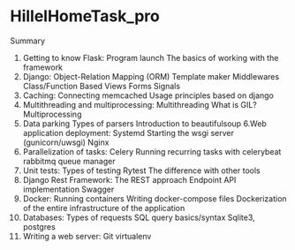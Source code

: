 # HillelHomeTask_pro

Summary
1. Getting to know Flask:
   Program launch
   The basics of working with the framework
2. Django:
   Object-Relation Mapping (ORM)
   Template maker
   Middlewares
   Class/Function Based Views
   Forms
   Signals
3. Caching:
    Connecting memcached
    Usage principles based on django
4. Multithreading and multiprocessing:
    Multithreading
    What is GIL?
    Multiprocessing
5. Data parking
    Types of parsers
    Introduction to beautifulsoup
6.Web application deployment:
    Systemd
    Starting the wsgi server (gunicorn/uwsgi)
    Nginx
7. Parallelization of tasks:
    Celery
    Running recurring tasks with celerybeat
    rabbitmq queue manager
8. Unit tests:
    Types of testing
    Rytest
    The difference with other tools
9. Django Rest Framework:
    The REST approach
    Endpoint API implementation
    Swagger
10. Docker:
    Running containers
    Writing docker-compose files
    Dockerization of the entire infrastructure of the application
11. Databases:
    Types of requests
    SQL query basics/syntax
    Sqlite3, postgres
12. Writing a web server:
    Git
    virtualenv

